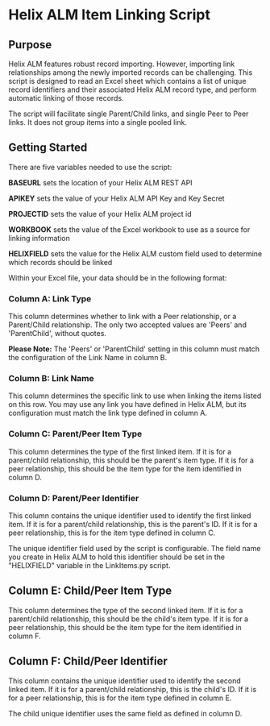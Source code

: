# Helix ALM Item Linking Script

## Purpose

Helix ALM features robust record importing. However, importing link relationships among the newly imported records can be challenging. This script is designed to read an Excel sheet which contains a list of unique record identifiers and their associated Helix ALM record type, and perform automatic linking of those records.

The script will facilitate single Parent/Child links, and single Peer to Peer links. It does not group items into a single pooled link.

## Getting Started

There are five variables needed to use the script:

**BASEURL** sets the location of your Helix ALM REST API

**APIKEY** sets the value of your Helix ALM API Key and Key Secret

**PROJECTID** sets the value of your Helix ALM project id

**WORKBOOK** sets the value of the Excel workbook to use as a source for linking information

**HELIXFIELD** sets the value for the Helix ALM custom field used to determine which records should be linked

Within your Excel file, your data should be in the following format:

### Column A: Link Type
This column determines whether to link with a Peer relationship, or a Parent/Child relationship. The only two accepted values are 'Peers' and 'ParentChild', without quotes.

**Please Note:** The 'Peers' or 'ParentChild' setting in this column must match the configuration of the Link Name in column B.

### Column B: Link Name
This column determines the specific link to use when linking the items listed on this row. You may use any link you have defined in Helix ALM, but its configuration must match the link type defined in column A.

### Column C: Parent/Peer Item Type
This column determines the type of the first linked item. If it is for a parent/child relationship, this should be the parent's item type. If it is for a peer relationship, this should be the item type for the item identified in column D.

### Column D: Parent/Peer Identifier
This column contains the unique identifier used to identify the first linked item. If it is for a parent/child relationship, this is the parent's ID. If it is for a peer relationship, this is for the item type defined in column C.

The unique identifier field used by the script is configurable. The field name you create in Helix ALM to hold this identifier should be set in the "HELIXFIELD" variable in the LinkItems.py script.

## Column E: Child/Peer Item Type
This column determines the type of the second linked item. If it is for a parent/child relationship, this should be the child's item type. If it is for a peer relationship, this should be the item type for the item identified in column F.

## Column F: Child/Peer Identifier
This column contains the unique identifier used to identify the second linked item. If it is for a parent/child relationship, this is the child's ID. If it is for a peer relationship, this is for the item type defined in column E.

The child unique identifier uses the same field as defined in column D.
